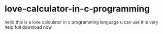 # love-calculator-in-c-programming
hello this is a love calculator in c programming language u can use it is very help full download now

